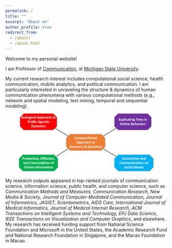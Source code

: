 ```yaml
---
permalink: /
title: ""
excerpt: "About me"
author_profile: true
redirect_from: 
  - /about/
  - /about.html
---
```

Welcome to my personal website!

I am Professor of [Communication](https://comartsci.msu.edu/departments/communication), at [Michigan State University](https://www.msu.edu).

My current research interest includes computational social science, health communication, mobile analytics, and political communication. I am particularly interested in unraveling the structure & dynamics of human communication phenomena with various computational methods (e.g., network and spatial modeling, text mining, temporal and sequential modeling).

<figure>
  <img src="/assets/images/my-research-summary.png">
</figure>

My research outputs appeared in top-ranked journals of communication science, information science, public health, and computer science, such as *Communication Methods and Measures, Communication Research, New Media & Society, Journal of Computer-Mediated Communication, Journal of Informetrics, JASIST, Scientometrics, AIDS Care, International Journal of Medical Informatics, Journal of Medical Internet Research, ACM Transactions on Intelligent Systems and Technology, EPJ Data Science, IEEE Transactions on Visualization and Computer Graphics*, and elsewhere. My research has received funding support from National Science Foundation and Microsoft in the United States, the Academic Research Fund and National Research Foundation in Singapore, and the Macao Foundation in Macao.
